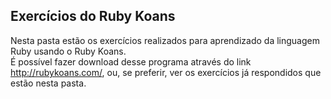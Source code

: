 ## Exercícios do Ruby Koans  
  
Nesta pasta estão os exercícios realizados para aprendizado da linguagem Ruby usando o Ruby Koans.  
É possível fazer download desse programa através do link http://rubykoans.com/, ou, se preferir, ver os exercícios já respondidos que estão nesta pasta.  